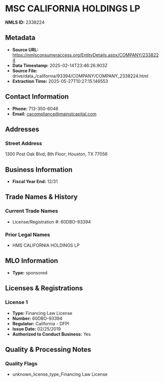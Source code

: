 # MSC CALIFORNIA HOLDINGS LP

**NMLS ID:** 2338224

## Metadata
- **Source URL:** https://nmlsconsumeraccess.org/EntityDetails.aspx/COMPANY/2338224
- **Data Timestamp:** 2025-02-14T23:46:26.903Z
- **Source File:** drive/data_/california/93394/COMPANY/COMPANY_2338224.html
- **Extraction Time:** 2025-05-27T10:27:15.146553

## Contact Information
- **Phone:** 713-350-6046
- **Email:** cacompliance@mainstcapital.com

## Addresses
### Street Address
1300 Post Oak Blvd; 8th Floor; Houston, TX 77056

## Business Information
- **Fiscal Year End:** 12/31

## Trade Names & History
### Current Trade Names
- License/Registration #: 60DBO-93394

### Prior Legal Names
- HMS CALIFORNIA HOLDINGS LP

## MLO Information
- **Type:** sponsored

## Licenses & Registrations

### License 1
- **Type:** Financing Law License
- **Number:** 60DBO-93394
- **Regulator:** California - DFPI
- **Issue Date:** 02/25/2019
- **Authorized to Conduct Business:** Yes

## Quality & Processing Notes
### Quality Flags
- unknown_license_type_Financing Law License
